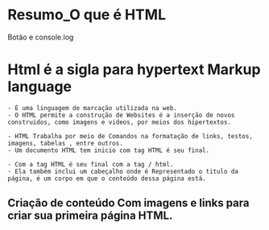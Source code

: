 # Resumo_O que é HTML
 Botão e console.log

# Html é a sigla para hypertext Markup language
```
- È uma linguagem de marcação utilizada na web.
- O HTML permite a construção de Websites é a inserção de novos construidos, como imagens e videos, por meios dos hipertextos.
```

```
- HTML Trabalha por meio de Comandos na formatação de links, testos, imagens, tabelas , entre outros.
- Um documento HTML tem inicio com tag HTML é seu final.
```

```
- Com a tag HTML é seu final com a tag / html.
- Ela também inclui um cabeçalho onde é Representado o titulo da página, é um corpo em que o conteúdo dessa página está.
```
## Criação de conteúdo Com imagens e  links para criar sua primeira página HTML.
